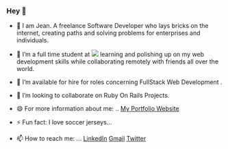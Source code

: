 ### Hey 👋

<!--
**KabohaJeanMark/KabohaJeanMark** is a ✨ _special_ ✨ repository because its `README.md` (this file) appears on your GitHub profile.

Here are some ideas to get you started:

- 🔭 I’m currently working on ...
- 🌱 I’m currently learning ...
- 👯 I’m looking to collaborate on ...
- 🤔 I’m looking for help with ...
- 💬 Ask me about ...
- 📫 How to reach me: ...
- 😄 Pronouns: ...
- ⚡ Fun fact: ...
-->

- 💬 I am Jean. A freelance Software Developer who lays bricks on the internet, creating paths and solving problems for enterprises and individuals.

- 🌱 I’m a full time student at ![](https://img.shields.io/badge/Microverse-blueviolet) learning and polishing up on my web development skills while collaborating remotely with friends all over the world.

- 🔭 I’m available for hire for roles concerning FullStack Web Development .

- 👯 I’m looking to collaborate on Ruby On Rails Projects.

- 😄 For more information about me: .. [My Portfolio Website](https://kabohajeanmark.github.io/my-portfolio/)

- ⚡ Fun fact: I love soccer jerseys...

- 📫 How to reach me: ... [LinkedIn](https://www.linkedin.com/in/jean-mark-kaboha-software-engineer/) 
[Gmail](https://mail.google.com/mail/?view=cm&source=mailto&to=kabohajeanmark@gmail.com) 
[Twitter](https://twitter.com/jean_quintus)
 







